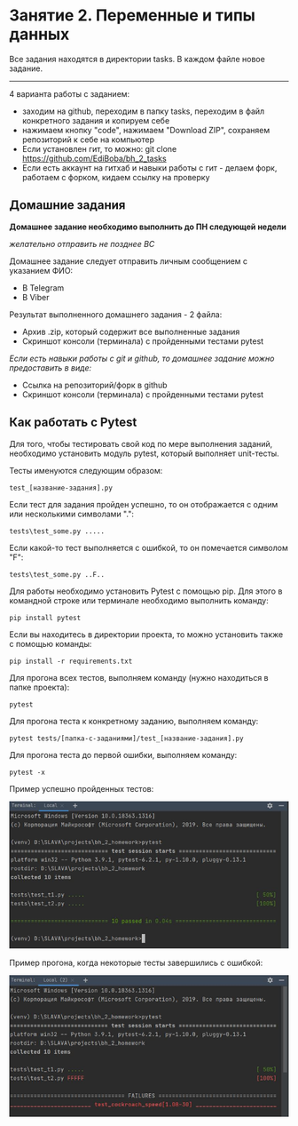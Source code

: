 # Занятие 2. Переменные и типы данных

Все задания находятся в директории tasks.
В каждом файле новое задание.

***

4 варианта работы с заданием:
* заходим на github, переходим в папку tasks, переходим в файл конкретного задания и копируем себе
* нажимаем кнопку "code", нажимаем "Download ZIP", сохраняем репозиторий к себе на компьютер
* Если установлен гит, то можно: git clone https://github.com/EdiBoba/bh_2_tasks
* Если есть аккаунт на гитхаб и навыки работы с гит - делаем форк, работаем с форком, кидаем ссылку на проверку


## Домашние задания

**Домашнее задание необходимо выполнить до ПН следующей недели**

*желательно отправить не позднее ВС*

Домашнее задание следует отправить личным сообщением с указанием ФИО:

- В Telegram
- В Viber

Результат выполненного домашнего задания - 2 файла:

- Архив .zip, который содержит все выполненные задания
- Скриншот консоли (терминала) с пройденными тестами pytest

*Если есть навыки работы с git и github, то домашнее задание можно предоставить в виде:*

- Ссылка на репозиторий/форк в github
- Скриншот консоли (терминала) с пройденными тестами pytest

## Как работать с Pytest

Для того, чтобы тестировать свой код по мере выполнения заданий, необходимо установить модуль pytest, 
который выполняет unit-тесты.

Тесты именуются следующим образом:

    test_[название-задания].py

Если тест для задания пройден успешно, то он отображается с одним или несколькими символами ".":

    tests\test_some.py .....

Если какой-то тест выполняется с ошибкой, то он помечается символом "F":

    tests\test_some.py ..F..

Для работы необходимо установить Pytest с помощью pip. Для этого в командной строке или терминале необходимо выполнить команду:

    pip install pytest

Если вы находитесь в директории проекта, то можно установить также с помощью команды:

    pip install -r requirements.txt

Для прогона всех тестов, выполняем команду (нужно находиться в папке проекта):

    pytest

Для прогона теста к конкретному заданию, выполняем команду:

    pytest tests/[папка-с-заданиями]/test_[название-задания].py

Для прогона теста до первой ошибки, выполняем команду:

    pytest -x

Пример успешно пройденных тестов:

![Pytest прошел](pictures/pytest-ok.jpg)

Пример прогона, когда некоторые тесты завершились с ошибкой:

![Pytest не прошел](pictures/pytest-fail.jpg)